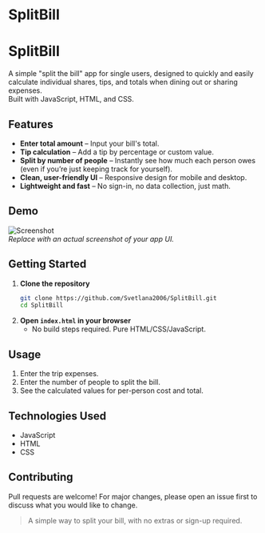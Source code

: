 # SplitBill
# SplitBill

A simple "split the bill" app for single users, designed to quickly and easily calculate individual shares, tips, and totals when dining out or sharing expenses.  
Built with JavaScript, HTML, and CSS.

## Features

- **Enter total amount** – Input your bill's total.
- **Tip calculation** – Add a tip by percentage or custom value.
- **Split by number of people** – Instantly see how much each person owes (even if you’re just keeping track for yourself).
- **Clean, user-friendly UI** – Responsive design for mobile and desktop.
- **Lightweight and fast** – No sign-in, no data collection, just math.

## Demo

![Screenshot](screenshot.png)  
*Replace with an actual screenshot of your app UI.*

## Getting Started

1. **Clone the repository**
   ```bash
   git clone https://github.com/Svetlana2006/SplitBill.git
   cd SplitBill
   ```
2. **Open `index.html` in your browser**
   - No build steps required. Pure HTML/CSS/JavaScript.

## Usage

1. Enter the trip expenses.
2. Enter the number of people to split the bill.
4. See the calculated values for per-person cost and total.

## Technologies Used

- JavaScript
- HTML
- CSS

## Contributing

Pull requests are welcome! For major changes, please open an issue first to discuss what you would like to change.


> A simple way to split your bill, with no extras or sign-up required.
